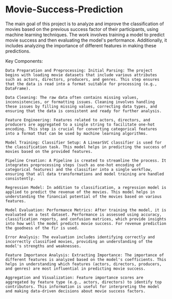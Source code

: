 # Movie-Success-Prediction

The main goal of this project is to analyze and improve the classification of movies based on the previous success factor of their participants, using machine learning techniques. The work involves training a model to predict movie success and then evaluating the model's performance. Additionally, it includes analyzing the importance of different features in making these predictions.

Key Components:

    Data Preparation and Preprocessing: Initial Parsing: The project begins with loading movie datasets that include various attributes such as actors, directors, producers, and genres. This step ensures that the data is read into a format suitable for processing (e.g., DataFrame).

    Data Cleaning: The raw data often contains missing values, inconsistencies, or formatting issues. Cleaning involves handling these issues by filling missing values, correcting data types, and ensuring that the data is consistent and ready for further analysis.

    Feature Engineering: Features related to actors, directors, and producers are aggregated to a single string to facilitate one-hot encoding. This step is crucial for converting categorical features into a format that can be used by machine learning algorithms.

    Model Training: Classifier Setup: A LinearSVC classifier is used for the classification task. This model helps in predicting the success of movies based on the provided features.

    Pipeline Creation: A Pipeline is created to streamline the process. It integrates preprocessing steps (such as one-hot encoding of categorical features) and the classifier into a single workflow, ensuring that all data transformations and model training are handled consistently.

    Regression Model: In addition to classification, a regression model is applied to predict the revenue of the movies. This model helps in understanding the financial potential of the movies based on various features.

    Model Evaluation: Performance Metrics: After training the model, it is evaluated on a test dataset. Performance is assessed using accuracy, classification reports, and confusion matrices, which provide insights into how well the model predicts movie success. For revenue prediction the goodness of the fir is used.

    Error Analysis: The evaluation includes identifying correctly and incorrectly classified movies, providing an understanding of the model's strengths and weaknesses.

    Feature Importance Analysis: Extracting Importance: The importance of different features is analyzed based on the model's coefficients. This helps in understanding which features (actors, directors, producers, and genres) are most influential in predicting movie success.

    Aggregation and Visualization: Feature importance scores are aggregated by feature type (e.g., actors, directors) to identify top contributors. This information is useful for interpreting the model and making data-driven decisions about movie success factors.
